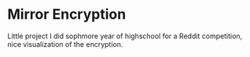 # Mirror Encryption

Little project I did sophmore year of highschool for a Reddit competition,
nice visualization of the encryption.



